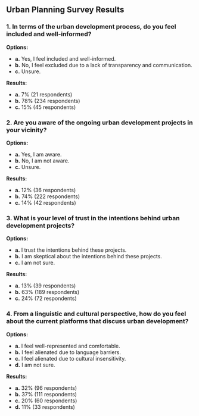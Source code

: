 ## Urban Planning Survey Results

### 1. In terms of the urban development process, do you feel included and well-informed?

**Options:**
- **a.** Yes, I feel included and well-informed.
- **b.** No, I feel excluded due to a lack of transparency and communication.
- **c.** Unsure.

**Results:**
- **a.** 7% (21 respondents)
- **b.** 78% (234 respondents)
- **c.** 15% (45 respondents)

### 2. Are you aware of the ongoing urban development projects in your vicinity?

**Options:**
- **a.** Yes, I am aware.
- **b.** No, I am not aware.
- **c.** Unsure.

**Results:**
- **a.** 12% (36 respondents)
- **b.** 74% (222 respondents)
- **c.** 14% (42 respondents)

### 3. What is your level of trust in the intentions behind urban development projects?

**Options:**
- **a.** I trust the intentions behind these projects.
- **b.** I am skeptical about the intentions behind these projects.
- **c.** I am not sure.

**Results:**
- **a.** 13% (39 respondents)
- **b.** 63% (189 respondents)
- **c.** 24% (72 respondents)

### 4. From a linguistic and cultural perspective, how do you feel about the current platforms that discuss urban development?

**Options:**
- **a.** I feel well-represented and comfortable.
- **b.** I feel alienated due to language barriers.
- **c.** I feel alienated due to cultural insensitivity.
- **d.** I am not sure.

**Results:**
- **a.** 32% (96 respondents)
- **b.** 37% (111 respondents)
- **c.** 20% (60 respondents)
- **d.** 11% (33 respondents)



